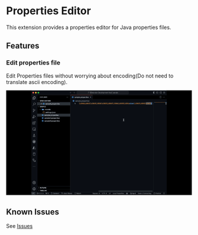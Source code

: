 # Properties Editor

This extension provides a properties editor for Java properties files.

## Features

### Edit properties file

Edit Properties files without worrying about encoding(Do not need to translate ascii encoding).

![Edit properties file](https://raw.githubusercontent.com/kuju63/properties-editor/main/images/feature_save_file.gif)

## Known Issues

See [Issues](https://github.com/kuju63/properties-editor/issues)
